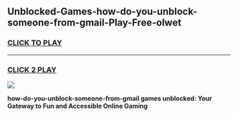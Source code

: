 
## Unblocked-Games-how-do-you-unblock-someone-from-gmail-Play-Free-olwet
<h3>
<a href="https://premium76.site?title=how-do-you-unblock-someone-from-gmail&ref=23A">CLICK TO PLAY</a></h3>
<hr>

<h3>
<a href="https://premium76.site?title=how-do-you-unblock-someone-from-gmail&ref=23A">CLICK 2 PLAY</a>
  
</h3>

<a href="https://premium76.site?title=how-do-you-unblock-someone-from-gmail&ref=23A"><img src="https://clearcache.store/games.png"></a>


**how-do-you-unblock-someone-from-gmail games unblocked: Your Gateway to Fun and Accessible Online Gaming**
